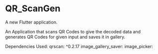 # QR_ScanGen

A new Flutter application.

An Application that scans QR Codes to give the decoded data and generates QR Codes for given input and saves it in gallery.

Dependencies Used:
qrscan: ^0.2.17
image_gallery_saver:
image_picker:


